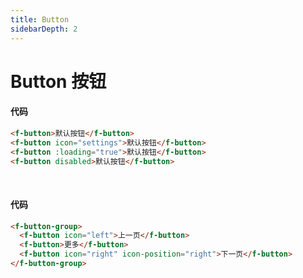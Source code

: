 ```yaml
---
title: Button
sidebarDepth: 2
---
```


# Button 按钮

<ClientOnly>
  <button-demos></button-demos>
</ClientOnly>

#### 代码

```html
<f-button>默认按钮</f-button>
<f-button icon="settings">默认按钮</f-button>
<f-button :loading="true">默认按钮</f-button>
<f-button disabled>默认按钮</f-button>
```

<br/>

<ClientOnly>
  <button-group-demos></button-group-demos>
</ClientOnly>

#### 代码

```html
<f-button-group>
  <f-button icon="left">上一页</f-button>
  <f-button>更多</f-button>
  <f-button icon="right" icon-position="right">下一页</f-button>
</f-button-group>
```
